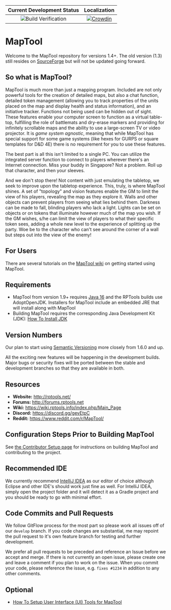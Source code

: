 | Current Development Status | Localization |
| :--:                       |   :--:       |
| ![Build Verification](../../workflows/Build%20Verification/badge.svg?branch=develop) | [![Crowdin](https://badges.crowdin.net/maptool/localized.svg)](https://crowdin.com/project/maptool)|



MapTool
=======

Welcome to the MapTool repository for versions 1.4+. The old version (1.3) still resides on [SourceForge](http://sourceforge.net/p/rptools/svn/HEAD/tree/) but will not be updated going forward.

So what is MapTool? 
-------------------

MapTool is much more than just a mapping program. Included are not only powerful tools for the creation of detailed maps, but also a chat function, detailed token management (allowing you to track properties of the units placed on the map and display health and status information), and an initiative tracker. Functions not being used can be hidden out of sight. These features enable your computer screen to function as a virtual table-top, fulfilling the role of battlemats and dry-erase markers and providing for infinitely scrollable maps and the ability to use a large-screen TV or video projector.  It is _game system agnostic_, meaning that while MapTool has special support for some game systems (like hexes for GURPS or square templates for D&D 4E) there is no requirement for you to use these features.

The best part is all this isn't limited to a single PC. You can utilize the integrated server function to connect to players wherever there's an Internet connection. Miss your buddy in Singapore? Not a problem. Roll up that character, and then your sleeves.

And we don't stop there! Not content with just emulating the tabletop, we seek to improve upon the tabletop experience. This, truly, is where MapTool shines. A set of "topology" and vision features enable the GM to limit the view of his players, revealing the map as they explore it. Walls and other objects can prevent players from seeing what lies behind them. Darkness can be made to fall, blinding players who lack a light. Lights can be set on objects or on tokens that illuminate however much of the map you wish. If the GM wishes, s/he can limit the view of players to what their specific token sees, adding a whole new level to the experience of splitting up the party.  Woe be to the character who can't see around the corner of a wall but steps out into the view of the enemy!

For Users
------------
There are several tutorials on the [MapTool wiki](https://wiki.rptools.info/index.php/Main_Page) on getting started using MapTool.

Requirements
------------

- MapTool from version 1.9+ requires [Java 16](https://github.com/AdoptOpenJDK) and the RPTools builds use AdoptOpenJDK. Installers for MapTool include an embedded JRE that will install along with MapTool
- Building MapTool requires the corresponding Java Development Kit (JDK): [How To Install JDK](doc/How_To_Install_JDK.md)

Version Numbers
---------------

Our plan to start using [Semantic Versioning](https://semver.org/) more closely from 1.6.0 and up.

All the exciting new features will be happening in the development builds.  Major bugs or security fixes will be ported between the stable and development branches so that they are available in both.

Resources
---------

 - **Website:** http://rptools.net/ 
 - **Forums:**  http://forums.rptools.net 
 - **Wiki:**    https://wiki.rptools.info/index.php/Main_Page
 - **Discord:** https://discord.gg/gevEtpC
 - **Reddit:**  https://www.reddit.com/r/MapTool/

Configuration Steps Prior to Building MapTool
---------------------------------------------

See [the Contributor Setup page](https://github.com/RPTools/maptool/wiki/Contributor-Setup-Instructions-For-MapTool) for instructions on building MapTool and contributing to the project.


Recommended IDE
----------------
We currently recommend [IntelliJ IDEA](https://www.jetbrains.com/idea/) as our editor of choice although Eclipse and other IDE's should work just fine as well. For IntelliJ IDEA, simply open the project folder and it will detect it as a Gradle project and you should be ready to go with minimal effort.


Code Commits and Pull Requests
--------------------------------
We follow GitFlow process for the most part so please work all issues off of our `develop` branch. If you code changes are substantial, me may repoint the pull request to it's own feature branch for testing and further development.

We prefer all pull requests to be preceded and reference an Issue before we accept and merge. If there is not currently an open issue, please create one and leave a comment if you plan to work on the issue. When you commit your code, please reference the issue, e.g. `fixes #1234` in addition to any other comments.


Optional
--------

- [How To Setup User Interface (UI) Tools for MapTool](doc/How_To_Setup_UI_Tools.md)
